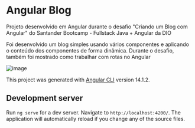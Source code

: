 # Angular Blog

Projeto desenvolvido em Angular durante o desafio "Criando um Blog com Angular" do Santander Bootcamp - Fullstack Java + Angular da DIO

Foi desenvolvido um blog simples usando vários componentes e aplicando o conteúdo dos componentes de forma dinâmica. Durante o desafio, também foi mostrado como trabalhar com rotas no Angular

![image](https://github.com/EduardoSerafim/angular-blog/assets/64627274/f2e54679-4ebb-4125-b41d-5c0bb882d1f5)



This project was generated with [Angular CLI](https://github.com/angular/angular-cli) version 14.1.2.

## Development server

Run `ng serve` for a dev server. Navigate to `http://localhost:4200/`. The application will automatically reload if you change any of the source files.

